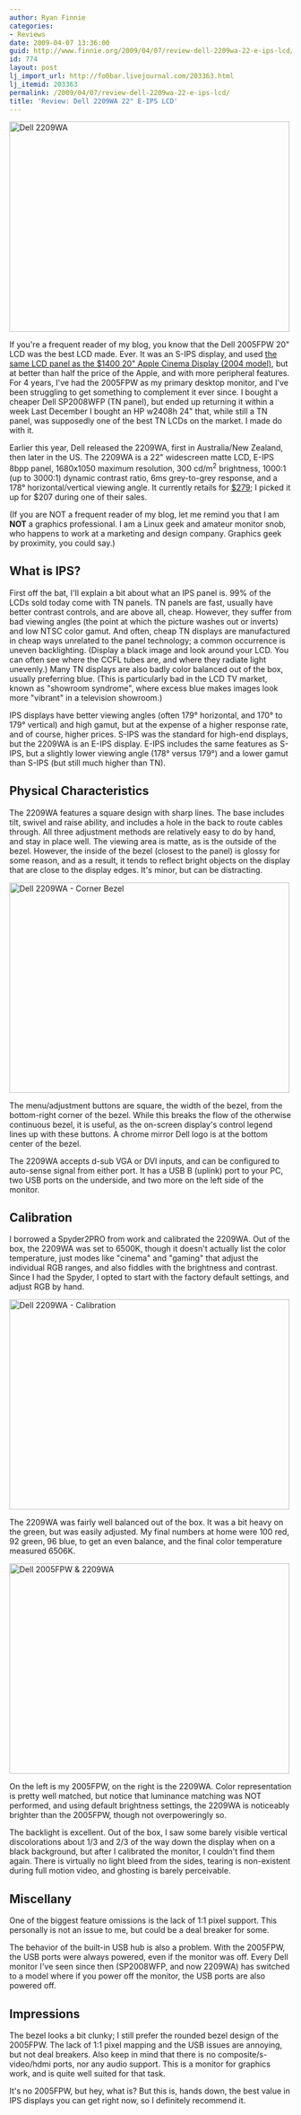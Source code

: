 ```yaml
---
author: Ryan Finnie
categories:
- Reviews
date: 2009-04-07 13:36:00
guid: http://www.finnie.org/2009/04/07/review-dell-2209wa-22-e-ips-lcd/
id: 774
layout: post
lj_import_url: http://fo0bar.livejournal.com/203363.html
lj_itemid: 203363
permalink: /2009/04/07/review-dell-2209wa-22-e-ips-lcd/
title: 'Review: Dell 2209WA 22" E-IPS LCD'
---
```

[<img src="http://farm4.static.flickr.com/3589/3421413597_a8790079aa.jpg" width="500" height="375" alt="Dell 2209WA" />](http://www.flickr.com/photos/fo0bar/3421413597/ "Dell 2209WA by fo0bar, on Flickr")
  
If you're a frequent reader of my blog, you know that the Dell 2005FPW 20" LCD was the best LCD made. Ever. It was an S-IPS display, and used [the same LCD panel as the $1400 20" Apple Cinema Display (2004 model)](http://www.anandtech.com/displays/showdoc.aspx?i=2400), but at better than half the price of the Apple, and with more peripheral features. For 4 years, I've had the 2005FPW as my primary desktop monitor, and I've been struggling to get something to complement it ever since. I bought a cheaper Dell SP2008WFP (TN panel), but ended up returning it within a week Last December I bought an HP w2408h 24" that, while still a TN panel, was supposedly one of the best TN LCDs on the market. I made do with it.

Earlier this year, Dell released the 2209WA, first in Australia/New Zealand, then later in the US. The 2209WA is a 22" widescreen matte LCD, E-IPS 8bpp panel, 1680x1050 maximum resolution, 300 cd/m<sup>2</sup> brightness, 1000:1 (up to 3000:1) dynamic contrast ratio, 6ms grey-to-grey response, and a 178° horizontal/vertical viewing angle. It currently retails for [$279](http://accessories.dell.com/sna/products/Displays/productdetail.aspx?c=us&l=en&orig_s=corp&sku=320-7825&s=bsd); I picked it up for $207 during one of their sales.

(If you are NOT a frequent reader of my blog, let me remind you that I am **NOT** a graphics professional. I am a Linux geek and amateur monitor snob, who happens to work at a marketing and design company. Graphics geek by proximity, you could say.)

## What is IPS?

First off the bat, I'll explain a bit about what an IPS panel is. 99% of the LCDs sold today come with TN panels. TN panels are fast, usually have better contrast controls, and are above all, cheap. However, they suffer from bad viewing angles (the point at which the picture washes out or inverts) and low NTSC color gamut. And often, cheap TN displays are manufactured in cheap ways unrelated to the panel technology; a common occurrence is uneven backlighting. (Display a black image and look around your LCD. You can often see where the CCFL tubes are, and where they radiate light unevenly.) Many TN displays are also badly color balanced out of the box, usually preferring blue. (This is particularly bad in the LCD TV market, known as "showroom syndrome", where excess blue makes images look more "vibrant" in a television showroom.)

IPS displays have better viewing angles (often 179° horizontal, and 170° to 179° vertical) and high gamut, but at the expense of a higher response rate, and of course, higher prices. S-IPS was the standard for high-end displays, but the 2209WA is an E-IPS display. E-IPS includes the same features as S-IPS, but a slightly lower viewing angle (178° versus 179°) and a lower gamut than S-IPS (but still much higher than TN).

## Physical Characteristics

The 2209WA features a square design with sharp lines. The base includes tilt, swivel and raise ability, and includes a hole in the back to route cables through. All three adjustment methods are relatively easy to do by hand, and stay in place well. The viewing area is matte, as is the outside of the bezel. However, the inside of the bezel (closest to the panel) is glossy for some reason, and as a result, it tends to reflect bright objects on the display that are close to the display edges. It's minor, but can be distracting.

[<img src="http://farm4.static.flickr.com/3389/3422218406_05dd63f871.jpg" width="500" height="375" alt="Dell 2209WA - Corner Bezel" />](http://www.flickr.com/photos/fo0bar/3422218406/ "Dell 2209WA - Corner Bezel by fo0bar, on Flickr")
  
The menu/adjustment buttons are square, the width of the bezel, from the bottom-right corner of the bezel. While this breaks the flow of the otherwise continuous bezel, it is useful, as the on-screen display's control legend lines up with these buttons. A chrome mirror Dell logo is at the bottom center of the bezel.

The 2209WA accepts d-sub VGA or DVI inputs, and can be configured to auto-sense signal from either port. It has a USB B (uplink) port to your PC, two USB ports on the underside, and two more on the left side of the monitor.

## Calibration

I borrowed a Spyder2PRO from work and calibrated the 2209WA. Out of the box, the 2209WA was set to 6500K, though it doesn't actually list the color temperature, just modes like "cinema" and "gaming" that adjust the individual RGB ranges, and also fiddles with the brightness and contrast. Since I had the Spyder, I opted to start with the factory default settings, and adjust RGB by hand.

[<img src="http://farm4.static.flickr.com/3638/3422214226_bb12bbd895.jpg" width="500" height="375" alt="Dell 2209WA - Calibration" />](http://www.flickr.com/photos/fo0bar/3422214226/ "Dell 2209WA - Calibration by fo0bar, on Flickr")
  
The 2209WA was fairly well balanced out of the box. It was a bit heavy on the green, but was easily adjusted. My final numbers at home were 100 red, 92 green, 96 blue, to get an even balance, and the final color temperature measured 6506K.

[<img src="http://farm4.static.flickr.com/3642/3421409455_c63ff78cce.jpg" width="500" height="375" alt="Dell 2005FPW & 2209WA" />](http://www.flickr.com/photos/fo0bar/3421409455/ "Dell 2005FPW & 2209WA by fo0bar, on Flickr")
  
On the left is my 2005FPW, on the right is the 2209WA. Color representation is pretty well matched, but notice that luminance matching was NOT performed, and using default brightness settings, the 2209WA is noticeably brighter than the 2005FPW, though not overpoweringly so.

The backlight is excellent. Out of the box, I saw some barely visible vertical discolorations about 1/3 and 2/3 of the way down the display when on a black background, but after I calibrated the monitor, I couldn't find them again. There is virtually no light bleed from the sides, tearing is non-existent during full motion video, and ghosting is barely perceivable.

## Miscellany

One of the biggest feature omissions is the lack of 1:1 pixel support. This personally is not an issue to me, but could be a deal breaker for some.

The behavior of the built-in USB hub is also a problem. With the 2005FPW, the USB ports were always powered, even if the monitor was off. Every Dell monitor I've seen since then (SP2008WFP, and now 2209WA) has switched to a model where if you power off the monitor, the USB ports are also powered off.

## Impressions

The bezel looks a bit clunky; I still prefer the rounded bezel design of the 2005FPW. The lack of 1:1 pixel mapping and the USB issues are annoying, but not deal breakers. Also keep in mind that there is no composite/s-video/hdmi ports, nor any audio support. This is a monitor for graphics work, and is quite well suited for that task.

It's no 2005FPW, but hey, what is? But this is, hands down, the best value in IPS displays you can get right now, so I definitely recommend it.
